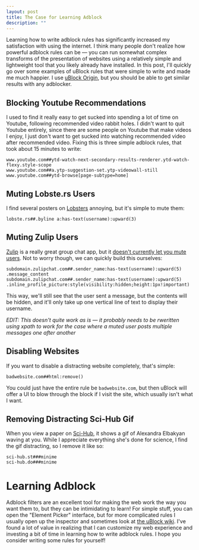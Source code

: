 ```yaml
---
layout: post
title: The Case for Learning Adblock
description: ""
---
```


Learning how to write adblock rules has significantly increased my satisfaction with using the internet. I think many people don't realize how powerful adblock rules can be — you can run somewhat complex transforms of the presentation of websites using a relatively simple and lightweight tool that you likely already have installed. In this post, I'll quickly go over some examples of uBlock rules that were simple to write and made me much happier. I use [uBlock Origin](https://ublockorigin.com/), but you should be able to get similar results with any adblocker.

## Blocking Youtube Recommendations

I used to find it really easy to get sucked into spending a lot of time on Youtube, following recommended video rabbit holes. I didn't want to quit Youtube entirely, since there are some people on Youtube that make videos I enjoy, I just don't want to get sucked into watching recommended video after recommended video. Fixing this is three simple adblock rules, that took about 15 minutes to write:

```
www.youtube.com##ytd-watch-next-secondary-results-renderer.ytd-watch-flexy.style-scope
www.youtube.com##a.ytp-suggestion-set.ytp-videowall-still
www.youtube.com##ytd-browse[page-subtype=home]
```

## Muting Lobste.rs Users

I find several posters on [Lobsters](https://lobste.rs) annoying, but it's simple to mute them:

```
lobste.rs##.byline a:has-text(username):upward(3)
```

## Muting Zulip Users

[Zulip](https://zulip.com/) is a really great group chat app, but it [doesn't currently let you mute users](https://github.com/zulip/zulip/issues/15085). Not to worry though, we can quickly build this ourselves:

```
subdomain.zulipchat.com##.sender_name:has-text(username):upward(5) .message_content
subdomain.zulipchat.com##.sender_name:has-text(username):upward(5) .inline_profile_picture:style(visibility:hidden;height:1px!important)
```

This way, we'll still see that the user sent a message, but the contents will be hidden, and it'll only take up one vertical line of text to display their username.

*EDIT: This doesn't quite work as is — it probably needs to be rweritten using xpath to work for the case where a muted user posts multiple messages one after another*

## Disabling Websites

If you want to disable a distracting website completely, that's simple:

```
badwebsite.com##html:remove()
```

You could just have the entire rule be `badwebsite.com`, but then uBlock will offer a UI to blow through the block if I visit the site, which usually isn't what I want.

## Removing Distracting Sci-Hub Gif

When you view a paper on [Sci-Hub](https://sci-hub.do/), it shows a gif of Alexandra Elbakyan waving at you. While I appreciate everything she's done for science, I find the gif distracting, so I remove it like so:

```
sci-hub.st###minime
sci-hub.do###minime
```

# Learning Adblock

Adblock filters are an excellent tool for making the web work the way you want them to, but they can be intimidating to learn! For simple stuff, you can open the "Element Picker" interface, but for more complicated rules I usually open up the inspector and sometimes look at [the uBlock wiki](https://github.com/gorhill/uBlock/wiki/Static-filter-syntax). I've found a lot of value in realizing that I can customize my web experience and investing a bit of time in learning how to write adblock rules. I hope you consider writing some rules for yourself!
